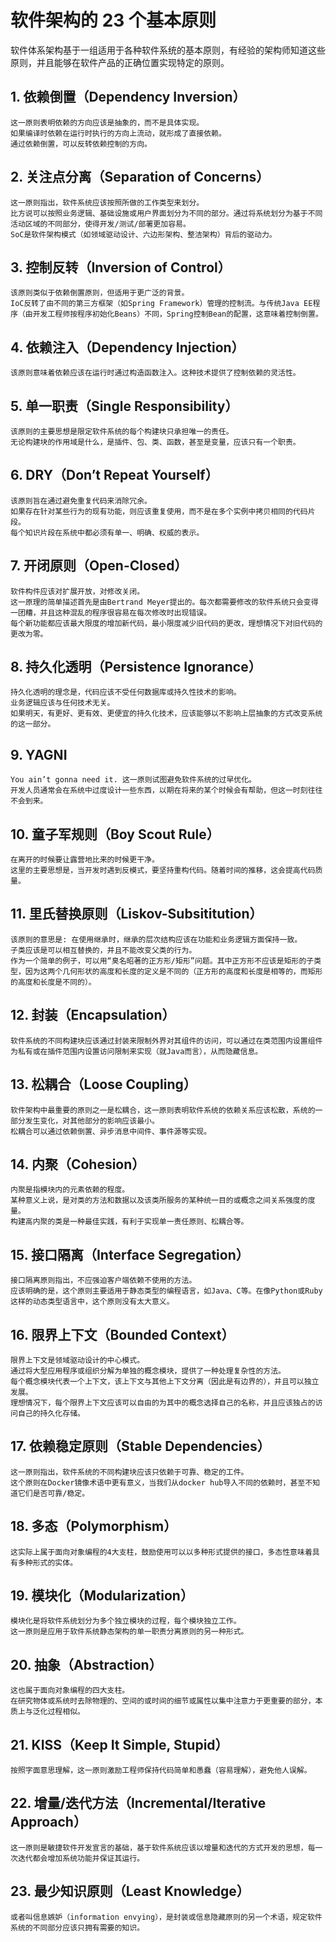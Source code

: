 # 软件架构的 23 个基本原则

软件体系架构基于一组适用于各种软件系统的基本原则，有经验的架构师知道这些原则，并且能够在软件产品的正确位置实现特定的原则。

## 1. 依赖倒置（Dependency Inversion）

    这一原则表明依赖的方向应该是抽象的，而不是具体实现。
    如果编译时依赖在运行时执行的方向上流动，就形成了直接依赖。
    通过依赖倒置，可以反转依赖控制的方向。

## 2. 关注点分离（Separation of Concerns）

    这一原则指出，软件系统应该按照所做的工作类型来划分。
    比方说可以按照业务逻辑、基础设施或用户界面划分为不同的部分。通过将系统划分为基于不同活动区域的不同部分，使得开发/测试/部署更加容易。
    SoC是软件架构模式（如领域驱动设计、六边形架构、整洁架构）背后的驱动力。

## 3. 控制反转（Inversion of Control）

    该原则类似于依赖倒置原则，但适用于更广泛的背景。
    IoC反转了由不同的第三方框架（如Spring Framework）管理的控制流。与传统Java EE程序（由开发工程师按程序初始化Beans）不同，Spring控制Bean的配置，这意味着控制倒置。

## 4. 依赖注入（Dependency Injection）

    该原则意味着依赖应该在运行时通过构造函数注入。这种技术提供了控制依赖的灵活性。

## 5. 单一职责（Single Responsibility）

    该原则的主要思想是限定软件系统的每个构建块只承担唯一的责任。
    无论构建块的作用域是什么，是插件、包、类、函数，甚至是变量，应该只有一个职责。

## 6. DRY（Don’t Repeat Yourself）

    该原则旨在通过避免重复代码来消除冗余。
    如果存在针对某些行为的现有功能，则应该重复使用，而不是在多个实例中拷贝相同的代码片段。
    每个知识片段在系统中都必须有单一、明确、权威的表示。

## 7. 开闭原则（Open-Closed）

    软件构件应该对扩展开放，对修改关闭。
    这一原理的简单描述首先是由Bertrand Meyer提出的。每次都需要修改的软件系统只会变得一团糟，并且这种混乱的程序很容易在每次修改时出现错误。
    每个新功能都应该最大限度的增加新代码，最小限度减少旧代码的更改，理想情况下对旧代码的更改为零。

## 8. 持久化透明（Persistence Ignorance）

    持久化透明的理念是，代码应该不受任何数据库或持久性技术的影响。
    业务逻辑应该与任何技术无关。
    如果明天，有更好、更有效、更便宜的持久化技术，应该能够以不影响上层抽象的方式改变系统的这一部分。

## 9. YAGNI

    You ain’t gonna need it. 这一原则试图避免软件系统的过早优化。
    开发人员通常会在系统中过度设计一些东西，以期在将来的某个时候会有帮助，但这一时刻往往不会到来。

## 10. 童子军规则（Boy Scout Rule）

    在离开的时候要让露营地比来的时候更干净。
    这里的主要思想是，当开发时遇到反模式，要坚持重构代码。随着时间的推移，这会提高代码质量。

## 11. 里氏替换原则（Liskov-Subsititution）

    该原则的意思是: 在使用继承时，继承的层次结构应该在功能和业务逻辑方面保持一致。
    子类应该是可以相互替换的，并且不能改变父类的行为。
    作为一个简单的例子，可以用“臭名昭著的正方形/矩形”问题。其中正方形不应该是矩形的子类型，因为这两个几何形状的高度和长度的定义是不同的（正方形的高度和长度是相等的，而矩形的高度和长度是不同的）。

## 12. 封装（Encapsulation）

    软件系统的不同构建块应该通过封装来限制外界对其组件的访问，可以通过在类范围内设置组件为私有或在插件范围内设置访问限制来实现（就Java而言），从而隐藏信息。

## 13. 松耦合（Loose Coupling）

    软件架构中最重要的原则之一是松耦合，这一原则表明软件系统的依赖关系应该松散，系统的一部分发生变化，对其他部分的影响应该最小。
    松耦合可以通过依赖倒置、异步消息中间件、事件源等实现。

## 14. 内聚（Cohesion）

    内聚是指模块内的元素依赖的程度。
    某种意义上说，是对类的方法和数据以及该类所服务的某种统一目的或概念之间关系强度的度量。
    构建高内聚的类是一种最佳实践，有利于实现单一责任原则、松耦合等。

## 15. 接口隔离（Interface Segregation）

    接口隔离原则指出，不应强迫客户端依赖不使用的方法。
    应该明确的是，这个原则主要适用于静态类型的编程语言，如Java、C等。在像Python或Ruby这样的动态类型语言中，这个原则没有太大意义。

## 16. 限界上下文（Bounded Context）

    限界上下文是领域驱动设计的中心模式。
    通过将大型应用程序或组织分解为单独的概念模块，提供了一种处理复杂性的方法。
    每个概念模块代表一个上下文，该上下文与其他上下文分离（因此是有边界的），并且可以独立发展。
    理想情况下，每个限界上下文应该可以自由的为其中的概念选择自己的名称，并且应该独占的访问自己的持久化存储。

## 17. 依赖稳定原则（Stable Dependencies）

    这一原则指出，软件系统的不同构建块应该只依赖于可靠、稳定的工件。
    这个原则在Docker镜像术语中更有意义，当我们从docker hub导入不同的依赖时，甚至不知道它们是否可靠/稳定。

## 18. 多态（Polymorphism）

    这实际上属于面向对象编程的4大支柱，鼓励使用可以以多种形式提供的接口，多态性意味着具有多种形式的实体。

## 19. 模块化（Modularization）

    模块化是将软件系统划分为多个独立模块的过程，每个模块独立工作。
    这一原则是应用于软件系统静态架构的单一职责分离原则的另一种形式。

## 20. 抽象（Abstraction）

    这也属于面向对象编程的四大支柱。
    在研究物体或系统时去除物理的、空间的或时间的细节或属性以集中注意力于更重要的部分，本质上与泛化过程相似。

## 21. KISS（Keep It Simple, Stupid）

    按照字面意思理解，这一原则激励工程师保持代码简单和愚蠢（容易理解），避免他人误解。

## 22. 增量/迭代方法（Incremental/Iterative Approach）

    这一原则是敏捷软件开发宣言的基础，基于软件系统应该以增量和迭代的方式开发的思想，每一次迭代都会增加系统功能并保证其运行。

## 23. 最少知识原则（Least Knowledge）

    或者叫信息嫉妒（information envying），是封装或信息隐藏原则的另一个术语，规定软件系统的不同部分应该只拥有需要的知识。
